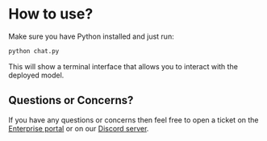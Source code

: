 # How to use?

Make sure you have Python installed and just run:

```sh
python chat.py
```

This will show a terminal interface that allows you to interact with the deployed model.

## Questions or Concerns?

If you have any questions or concerns then feel free to open a ticket on the [Enterprise portal](https://enterprise.teatree.chat/) or on our [Discord server](https://discord.gg/m2vs6fyZgE).